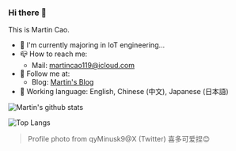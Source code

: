 ### Hi there 👋

This is Martin Cao.

- 🌱 I'm currently majoring in IoT engineering...
- 📪 How to reach me: 
	- Mail: [martincao119@icloud.com](mailto:martincao119@icloud.com)
- 👀 Follow me at:
	- Blog: [Martin's Blog](https://martincao.cc)
- 💬 Working language: English, Chinese (中文), Japanese (日本語)

![Martin's github stats](https://github-readme-stats.vercel.app/api?username=martin-cao&show_icons=true&theme=dark&count_private=true)

![Top Langs](https://github-readme-stats.vercel.app/api/top-langs/?username=martin-cao)

> Profile photo from qyMinusk9@X (Twitter)
> 喜多可爱捏😊
